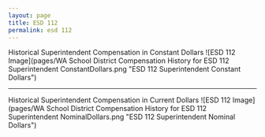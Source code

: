```yaml
---
layout: page
title: ESD 112
permalink: esd 112
---
```



Historical Superintendent Compensation in Constant Dollars
![ESD 112 Image](pages/WA School District Compensation History for ESD 112 Superintendent ConstantDollars.png "ESD 112 Superintendent Constant Dollars")

___

Historical Superintendent Compensation in Current Dollars
![ESD 112 Image](pages/WA School District Compensation History for ESD 112 Superintendent NominalDollars.png "ESD 112 Superintendent Nominal Dollars")